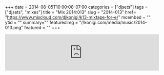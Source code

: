 +++
date = 2014-08-05T10:00:08-07:00
categories = ["djsets"]
tags = ["djsets", "mixes"]
title = "Mix 2014:013"
slug = "2014-013"
href= "https://www.mixcloud.com/djkonigi/k13-mixtape-for-e/"
mcembed = ""
ytid = ""
summary=""
featuredimg = "//konigi.com/media/music/2014-013.png"
featured = ""
+++

<div class="mix"><div class="embed" >
<iframe width="100%" height="120" src="https://www.mixcloud.com/widget/iframe/?hide_cover=1&dark=1&feed=%2Fdjkonigi%2Fk13-mixtape-for-e%2F" frameborder="0" ></iframe>
</div></div>
